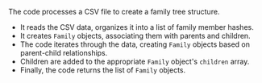 The code processes a CSV file to create a family tree structure. 

- It reads the CSV data, organizes it into a list of family member hashes.
- It creates `Family` objects, associating them with parents and children.
- The code iterates through the data, creating `Family` objects based on parent-child relationships.
- Children are added to the appropriate `Family` object's `children` array.
- Finally, the code returns the list of `Family` objects.
